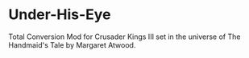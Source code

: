 # Under-His-Eye
Total Conversion Mod for Crusader Kings III set in the universe of The Handmaid's Tale by Margaret Atwood.
